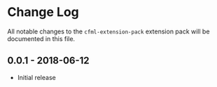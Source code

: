 # Change Log
All notable changes to the `cfml-extension-pack` extension pack will be documented in this file.

## 0.0.1 - 2018-06-12
- Initial release
